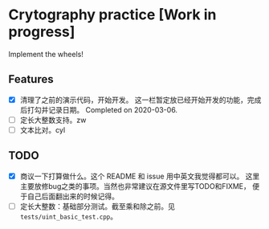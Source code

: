 # Crytography practice \[Work in progress\]

Implement the wheels!

## Features

- [x] 清理了之前的演示代码，开始开发。
这一栏暂定放已经开始开发的功能，完成后打勾并记录日期。
Completed on 2020-03-06.
- [ ] 定长大整数支持。zw
- [ ] 文本比对。cyl

## TODO

- [x] 商议一下打算做什么。这个 README 和 issue 用中英文我觉得都可以。
这里主要放修bug之类的事项。当然也非常建议在源文件里写TODO和FIXME，
便于自己后面翻出来的时候记得。
- [ ] 定长大整数：基础部分测试。截至乘和除之前。见`tests/uint_basic_test.cpp`。

